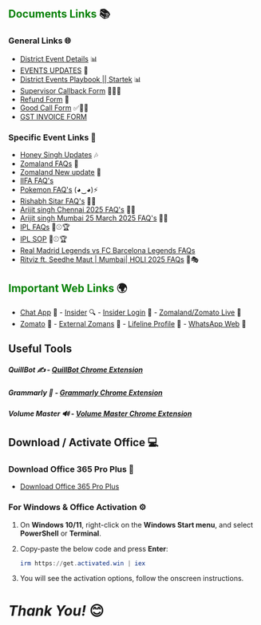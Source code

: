 ## <span style="color: Green;">Documents Links</span> 📚

### General Links 🌐

- <a href="https://docs.google.com/spreadsheets/d/1it4rlECHXYQtrjr24LQ3MzIkkOjy9dFdY92cCe201IE/edit?gid=89651715#gid=89651715" target="_blank">District Event Details</a> 📊
- <a href="https://docs.google.com/spreadsheets/d/1awPy28Dw_jGX907CiAoTCtIGIYg0iKshfoMxRAQqUKw/edit?gid=1594796217#gid=1594796217" target="_blank">EVENTS UPDATES</a> 🔄
- <a href="https://docs.google.com/spreadsheets/d/1aYI3pZfB2sVEacRNUqfh8lWTW5rmJfeN/edit?gid=998317989#gid=998317989" target="_blank">District Events Playbook || Startek</a> 📊
- <a href="https://docs.google.com/forms/d/1erWKk9TxRwhns3ES-vSj38AXnPGVlELg0z0W3cH_j5Y/viewform?edit_requested=true)" target="_blank">Supervisor Callback Form</a> 🧑‍💼📞
- <a href="https://docs.google.com/forms/u/0/d/e/1FAIpQLScozlEwq8q4piV1PoflZOyTkBQlsTp0NCd_HS_y69xCVBHgXQ/formResponse" target="_blank">Refund Form</a> 📝
- <a href="https://docs.google.com/forms/d/1q1jPlxsW5ee2aB35j_sOxnOIKz5ga-p-r1WFvZR-ieA/viewform?pli=1&pli=1&edit_requested=true" target="_blank">Good Call Form</a> ✅💯📞
- <a href="https://docs.google.com/forms/d/1I8owItVNDcm_20qwuoS-VgxJ_7zjBoDVx7em9UVjm9s/preview?pli=1&pli=1&edit_requested=true" target="_blank">GST INVOICE FORM</a>

### Specific Event Links 🎤

- <a href="https://docs.google.com/spreadsheets/d/1VRpi0APPkfQSWJzBhfIyNAqn1e5GEWUTxmp8qhtvSg4/edit?gid=54208201#gid=54208201" target="_blank">Honey Singh Updates</a> 🎶
- <a href="https://docs.google.com/spreadsheets/d/15JTXD6ozJReX8z50vBdAQ1l3ODcEaPYNo0OjoOhmrQ0/edit?gid=0#gid=0" target="_blank">Zomaland FAQs</a> 📑
- <a href="https://docs.google.com/spreadsheets/d/1iivEOttsoLil-nYH5urKrve-lTZL4TllZjeX4FPFSAs/edit?gid=0#gid=0" target="_blank">Zomaland New update</a> 📑
- <a href="https://docs.google.com/spreadsheets/d/1ULP96iUe86FKm7TY_8AdP9-V8sUoF9XMqQBbKmsACKY/edit?gid=104329285#gid=104329285" target="_blank">IIFA FAQ's</a>
- <a href="https://docs.google.com/spreadsheets/d/1GiHbp7QkSfQnsRwz2ftev2Q7Toi9zuBZ5RDn7iuP9mA/edit?gid=0#gid=0" target="_blank">Pokemon FAQ's</a> (◕‿◕)⚡
- <a href="https://docs.google.com/spreadsheets/d/1-49d0_qGZepJz-jHWuNY0-ZPWi9ZMMUVDk4L839f2Bs/edit?gid=0#gid=0" target="_blank">Rishabh Sitar FAQ's</a> 🎸🎸
- <a href="https://docs.google.com/spreadsheets/d/1Uh7G8rdnoEILcQzPkv4YN_MWJmFYjww-x2S5xmqDgsw/edit?gid=0#gid=0" target="_blank">Arijit singh Chennai 2025 FAQ's</a> 🎤🎸
- <a href="https://docs.google.com/document/d/1XsFsbLSjhrXBuz91seGgDAeUEDUZEb95pCOqIKFANec/edit?addon_store&tab=t.0" target="_blank">Arijit singh Mumbai 25 March 2025 FAQ's</a> 🎤🎸
- <a href="https://docs.google.com/spreadsheets/d/1ZB7G4WMzu6zkT0z-d1lxNJN3OjNx0CONPTkLmvZHAIo/edit?gid=1496271412#gid=1496271412" target="_blank">IPL FAQs</a> 🏏⚾🏆
- <a href="https://docs.google.com/spreadsheets/d/1wZ8T0H68hqQWv1iE3UNGp-pPb8DNlDUV/edit?gid=1930096759#gid=1930096759" target="_blank">IPL SOP</a> 🏏⚾🏆
- <a href="https://docs.google.com/spreadsheets/d/1xpO4zgNIJU9eG-ub527oKn-bdEpbMrZeEeu_zNvYIPI/edit?gid=374955956#gid=374955956" target="_blank"> Real Madrid Legends vs FC Barcelona Legends FAQs</a>
- <a href="https://docs.google.com/spreadsheets/d/100gVEaTiJw5ZLUV2tx9U1hEp0E-2t4fXJTaXL8sANuU/edit?gid=0#gid=0" target="_blank">Ritviz ft. Seedhe Maut | Mumbai| HOLI 2025 FAQs</a> 🎨🎭  



## <span style="color: Green;">Important Web Links</span> 🌍

- <a href="https://external.zomans.com/support/agent" target="_blank">Chat App</a> 💬 - <a href="https://insider.in" target="_blank">Insider</a> 🔍 - <a href="https://admin.insider.in" target="_blank">Insider Login</a> 🔑 - <a href="https://www.zomato.com/live" target="_blank">Zomaland/Zomato Live</a> 🎉   
- <a href="https://www.zomato.com/" target="_blank">Zomato</a> 🍴 - <a href="https://external.zomans.com/" target="_blank">External Zomans</a> 🔗 - <a href="https://external-access.zomans.com/#/apps" target="_blank">Lifeline Profile</a> 🏥 - <a href="https://web.whatsapp.com/" target="_blank">WhatsApp Web</a> 💬

## Useful Tools

##### QuillBot ✍️ - <a href="https://chromewebstore.google.com/detail/quillbot-ai-writing-and-g/iidnbdjijdkbmajdffnidomddglmieko?hl=en-US&utm_source=quillbot.com&utm_medium=referral&utm_campaign=extension_landing_page&utm_content=fixed_banner&utm_term=direct" target="_blank">QuillBot Chrome Extension</a>

##### Grammarly 📝 - <a href="https://chromewebstore.google.com/detail/grammarly-ai-writing-and/kbfnbcaeplbcioakkpcpgfkobkghlhen?hl=en" target="_blank">Grammarly Chrome Extension</a>

##### Volume Master 🔊 - <a href="https://chromewebstore.google.com/detail/volume-master/jghecgabfgfdldnmbfkhmffcabddioke" target="_blank">Volume Master Chrome Extension</a>

## Download / Activate Office 💻

### Download Office 365 Pro Plus 🔽

- <a href="https://c2rsetup.officeapps.live.com/c2r/download.aspx?ProductreleaseID=O365ProPlusRetail&platform=x64&language=en-us&version=O16GA" target="_blank">Download Office 365 Pro Plus</a>

### For Windows & Office Activation ⚙️

1. On **Windows 10/11**, right-click on the **Windows Start menu**, and select **PowerShell** or **Terminal**.

2. Copy-paste the below code and press **Enter**:

    ```powershell
    irm https://get.activated.win | iex
    ```

3. You will see the activation options, follow the onscreen instructions.


# _Thank You!_ 😊 
